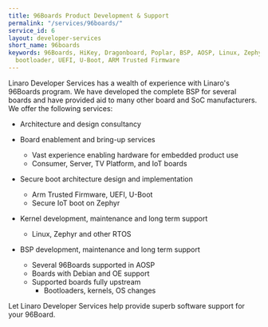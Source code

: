 ```yaml
---
title: 96Boards Product Development & Support
permalink: "/services/96boards/"
service_id: 6
layout: developer-services
short_name: 96boards
keywords: 96Boards, HiKey, Dragonboard, Poplar, BSP, AOSP, Linux, Zephyr, kernel,
  bootloader, UEFI, U-Boot, ARM Trusted Firmware
---
```


Linaro Developer Services has a wealth of experience with Linaro's 96Boards program.  We have developed the complete BSP for several boards and have provided aid to many other board and SoC manufacturers.  We offer the following services:

- Architecture and design consultancy
- Board enablement and bring-up services
    - Vast experience enabling hardware for embedded product use
    - Consumer, Server, TV Platform, and IoT boards

- Secure boot architecture design and implementation
    - Arm Trusted Firmware, UEFI, U-Boot
    - Secure IoT boot on Zephyr

- Kernel development, maintenance and long term support
    - Linux, Zephyr and other RTOS

- BSP development, maintenance and long term support
    - Several 96Boards supported in AOSP
    - Boards with Debian and OE support
    - Supported boards fully upstream
        - Bootloaders, kernels, OS changes

Let Linaro Developer Services help provide superb software support for your 96Board.

